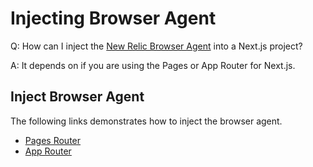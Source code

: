 # Injecting Browser Agent

Q: How can I inject the [New Relic Browser Agent](https://docs.newrelic.com/docs/browser/browser-monitoring/installation/install-browser-monitoring-agent/) into a Next.js project?

A: It depends on if you are using the Pages or App Router for Next.js. 


## Inject Browser Agent 
The following links demonstrates how to inject the browser agent.

 * [Pages Router](https://github.com/newrelic/newrelic-node-examples/blob/e118117470ae9f9038c60d8a171a6f0d440f6291/nextjs-legacy/pages/_document.jsx)
 * [App Router](https://github.com/newrelic/newrelic-node-examples/blob/58f760e828c45d90391bda3f66764d4420ba4990/nextjs-app-router/app/layout.js)

